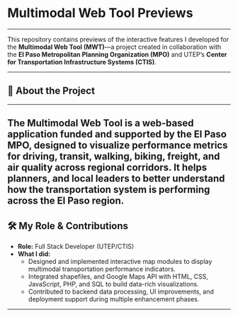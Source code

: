 # Multimodal Web Tool Previews
---

This repository contains previews of the interactive features I developed for the **Multimodal Web Tool (MWT)**—a project created in collaboration with the **El Paso Metropolitan Planning Organization (MPO)** and UTEP’s **Center for Transportation Infrastructure Systems (CTIS)**.

---

## 💼 About the Project

---

The Multimodal Web Tool is a web-based application funded and supported by the **El Paso MPO**, designed to visualize performance metrics for driving, transit, walking, biking, freight, and air quality across regional corridors. It helps planners, and local leaders to better understand how the transportation system is performing across the El Paso region.
---

## 🛠️ My Role & Contributions

- **Role:** Full Stack Developer (UTEP/CTIS)  
- **What I did:**  
  - Designed and implemented interactive map modules to display multimodal transportation performance indicators.  
  - Integrated shapefiles, and Google Maps API with HTML, CSS, JavaScript, PHP, and SQL to build data-rich visualizations.  
  - Contributed to backend data processing, UI improvements, and deployment support during multiple enhancement phases.

---
